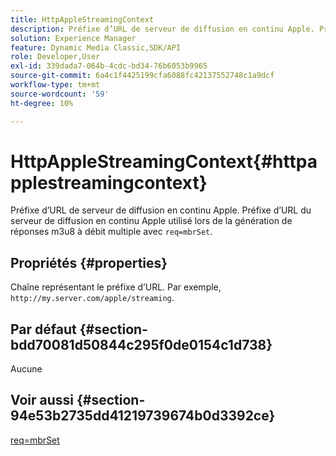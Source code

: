 ```yaml
---
title: HttpAppleStreamingContext
description: Préfixe d’URL de serveur de diffusion en continu Apple. Préfixe d’URL du serveur de diffusion en continu Apple utilisé lors de la génération de réponses m3u8 à débit multiple avec req=mbrSet.
solution: Experience Manager
feature: Dynamic Media Classic,SDK/API
role: Developer,User
exl-id: 339dada7-064b-4cdc-bd34-76b6053b9965
source-git-commit: 6a4c1f4425199cfa6088fc42137552748c1a9dcf
workflow-type: tm+mt
source-wordcount: '59'
ht-degree: 10%

---
```


# HttpAppleStreamingContext{#httpapplestreamingcontext}

Préfixe d’URL de serveur de diffusion en continu Apple. Préfixe d’URL du serveur de diffusion en continu Apple utilisé lors de la génération de réponses m3u8 à débit multiple avec `req=mbrSet`.

## Propriétés {#properties}

Chaîne représentant le préfixe d’URL. Par exemple, `http://my.server.com/apple/streaming`.

## Par défaut {#section-bdd70081d50844c295f0de0154c1d738}

Aucune

## Voir aussi {#section-94e53b2735dd41219739674b0d3392ce}

[req=mbrSet](../../../../../is-api/http-ref/image-serving-api-ref/c-http-protocol-reference/c-command-reference/r-req/r-mbrset.md#reference-603d75babde74508a878c27bd4cced73)
